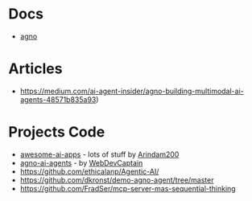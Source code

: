 # Docs
- [agno](https://github.com/agno-agi/agno)

# Articles
- https://medium.com/ai-agent-insider/agno-building-multimodal-ai-agents-48571b835a93)

# Projects Code
- [awesome-ai-apps](https://github.com/Arindam200/awesome-ai-apps/) - lots of stuff by [Arindam200](https://github.com/Arindam200)
- [agno-ai-agents](https://github.com/WebDevCaptain/agno-ai-agents) - by [WebDevCaptain](https://github.com/WebDevCaptain)
- https://github.com/ethicalanp/Agentic-AI/
- https://github.com/dkronst/demo-agno-agent/tree/master
- https://github.com/FradSer/mcp-server-mas-sequential-thinking
